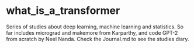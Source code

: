 # what_is_a_transformer
Series of studies about deep learning, machine learning and statistics. So far includes micrograd and makemore from Karparthy, and code GPT-2 from scratch by Neel Nanda. Check the Journal.md to see the studies diary.
